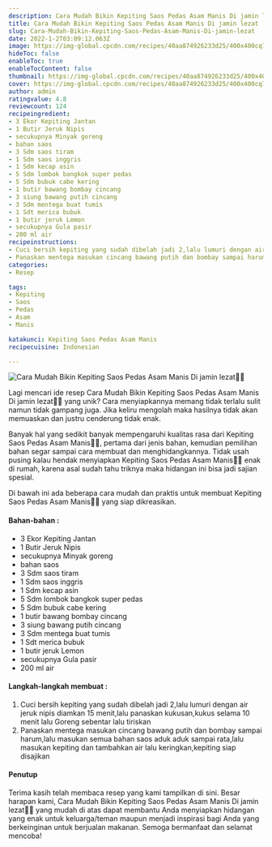 ```yaml
---
description: Cara Mudah Bikin Kepiting Saos Pedas Asam Manis Di jamin lezat"
title: Cara Mudah Bikin Kepiting Saos Pedas Asam Manis Di jamin lezat
slug: Cara-Mudah-Bikin-Kepiting-Saos-Pedas-Asam-Manis-Di-jamin-lezat
date: 2022-1-2T03:09:12.063Z
image: https://img-global.cpcdn.com/recipes/40aa874926233d25/400x400cq70/photo.jpg
hideToc: false
enableToc: true
enableTocContent: false
thumbnail: https://img-global.cpcdn.com/recipes/40aa874926233d25/400x400cq70/photo.jpg
cover: https://img-global.cpcdn.com/recipes/40aa874926233d25/400x400cq70/photo.jpg
author: admin
ratingvalue: 4.8
reviewcount: 124
recipeingredient:
- 3 Ekor Kepiting Jantan
- 1 Butir Jeruk Nipis
- secukupnya Minyak goreng
- bahan saos
- 3 Sdm saos tiram
- 1 Sdm saos inggris
- 1 Sdm kecap asin
- 5 Sdm lombok bangkok super pedas
- 5 Sdm bubuk cabe kering
- 1 butir bawang bombay cincang
- 3 siung bawang putih cincang
- 3 Sdm mentega buat tumis
- 1 Sdt merica bubuk
- 1 butir jeruk Lemon
- secukupnya Gula pasir
- 200 ml air
recipeinstructions:
- Cuci bersih kepiting yang sudah dibelah jadi 2,lalu lumuri dengan air jeruk nipis diamkan 15 menit,lalu panaskan kukusan,kukus selama 10 menit lalu Goreng sebentar lalu tiriskan
- Panaskan mentega masukan cincang bawang putih dan bombay sampai harum,lalu masukan semua bahan saos aduk aduk sampai rata,lalu masukan kepiting dan tambahkan air lalu keringkan,kepiting siap disajikan
categories:
- Resep

tags:
- Kepiting
- Saos
- Pedas
- Asam
- Manis

katakunci: Kepiting Saos Pedas Asam Manis
recipecuisine: Indonesian

---
```


![Cara Mudah Bikin Kepiting Saos Pedas Asam Manis Di jamin lezat👩‍🍳](https://img-global.cpcdn.com/recipes/40aa874926233d25/400x400cq70/photo.jpg)

Lagi mencari ide resep Cara Mudah Bikin Kepiting Saos Pedas Asam Manis Di jamin lezat👩‍🍳 yang unik? Cara menyiapkannya memang tidak terlalu sulit namun tidak gampang juga. Jika keliru mengolah maka hasilnya tidak akan memuaskan dan justru cenderung tidak enak.

Banyak hal yang sedikit banyak mempengaruhi kualitas rasa dari Kepiting Saos Pedas Asam Manis👩‍🍳, pertama dari jenis bahan, kemudian pemilihan bahan segar sampai cara membuat dan menghidangkannya. Tidak usah pusing kalau hendak menyiapkan Kepiting Saos Pedas Asam Manis👩‍🍳 enak di rumah, karena asal sudah tahu triknya maka hidangan ini bisa jadi sajian spesial.

Di bawah ini ada beberapa cara mudah dan praktis untuk membuat Kepiting Saos Pedas Asam Manis👩‍🍳 yang siap dikreasikan.

<!--inarticleads1-->

#### Bahan-bahan :

- 3 Ekor Kepiting Jantan
- 1 Butir Jeruk Nipis
- secukupnya Minyak goreng
- bahan saos
- 3 Sdm saos tiram
- 1 Sdm saos inggris
- 1 Sdm kecap asin
- 5 Sdm lombok bangkok super pedas
- 5 Sdm bubuk cabe kering
- 1 butir bawang bombay cincang
- 3 siung bawang putih cincang
- 3 Sdm mentega buat tumis
- 1 Sdt merica bubuk
- 1 butir jeruk Lemon
- secukupnya Gula pasir
- 200 ml air

<!--inarticleads2-->

#### Langkah-langkah membuat :

1. Cuci bersih kepiting yang sudah dibelah jadi 2,lalu lumuri dengan air jeruk nipis diamkan 15 menit,lalu panaskan kukusan,kukus selama 10 menit lalu Goreng sebentar lalu tiriskan
1. Panaskan mentega masukan cincang bawang putih dan bombay sampai harum,lalu masukan semua bahan saos aduk aduk sampai rata,lalu masukan kepiting dan tambahkan air lalu keringkan,kepiting siap disajikan

#### Penutup

Terima kasih telah membaca resep yang kami tampilkan di sini. Besar harapan kami, Cara Mudah Bikin Kepiting Saos Pedas Asam Manis Di jamin lezat👩‍🍳 yang mudah di atas dapat membantu Anda menyiapkan hidangan yang enak untuk keluarga/teman maupun menjadi inspirasi bagi Anda yang berkeinginan untuk berjualan makanan. Semoga bermanfaat dan selamat mencoba!